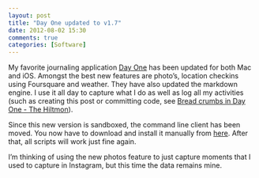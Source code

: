 ```yaml
---
layout: post
title: "Day One updated to v1.7"
date: 2012-08-02 15:30
comments: true
categories: [Software]
---
```


My favorite journaling application [Day One](http://dayoneapp.com) has been updated for both Mac and iOS.  Amongst the best new features are photo’s, location checkins using Foursquare and weather.  They have also updated the markdown engine. I use it all day to capture what I do as well as log all my activities (such as creating this post or committing code, see [Bread crumbs in Day One - The Hiltmon](http://hiltmon.com/blog/2012/01/23/bread-crumbs-in-day-one/)).

Since this new version is sandboxed, the command line client has been moved. You now have to download and install it manually from [here](http://dayoneapp.com/tools/). After that, all scripts will work just fine again.

I’m thinking of using the new photos feature to just capture moments that I used to capture in Instagram, but this time the data remains mine.
